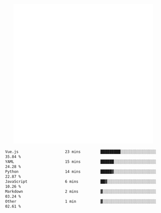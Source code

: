 <div align="center">
    <a href="https://konst.fish">
        <img src="https://raw.githubusercontent.com/konstfish/konstfish/master/fish.svg" alt="Logo" width="450"/>
    </a>
</div>

<!--START_SECTION:waka-->

```text
Vue.js                     23 mins         █████████░░░░░░░░░░░░░░░░   35.84 %
YAML                       15 mins         ██████░░░░░░░░░░░░░░░░░░░   24.28 %
Python                     14 mins         █████▓░░░░░░░░░░░░░░░░░░░   22.87 %
JavaScript                 6 mins          ██▓░░░░░░░░░░░░░░░░░░░░░░   10.26 %
Markdown                   2 mins          ▓░░░░░░░░░░░░░░░░░░░░░░░░   03.24 %
Other                      1 min           ▓░░░░░░░░░░░░░░░░░░░░░░░░   02.61 %
```

<!--END_SECTION:waka-->
